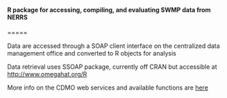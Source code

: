 <H4>R package for accessing, compiling, and evaluating SWMP data from NERRS</H4>
=====

Data are accessed through a SOAP client interface on the centralized data management office and converted to R objects for analysis

Data retrieval uses SSOAP package, currently off CRAN but accessible at <a href="http://www.omegahat.org/R">http://www.omegahat.org/R</a>

More info on the CDMO web services and available functions are <a href="http://cdmo.baruch.sc.edu/webservices.cfm">here</a>